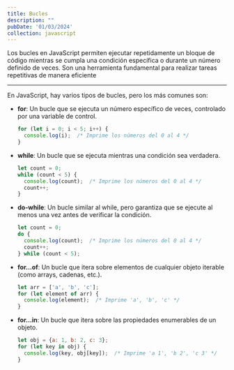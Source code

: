```yaml
---
title: Bucles
description: ""
pubDate: '01/03/2024'
collection: javascript
---
```


Los bucles en JavaScript permiten ejecutar repetidamente un bloque de código mientras se cumpla una condición específica o durante un número definido de veces. Son una herramienta fundamental para realizar tareas repetitivas de manera eficiente

<hr>  

En JavaScript, hay varios tipos de bucles, pero los más comunes son:

* **for**: Un bucle que se ejecuta un número específico de veces, controlado por una variable de control.

    ```javascript
    for (let i = 0; i < 5; i++) {
      console.log(i);  /* Imprime los números del 0 al 4 */
    }
    ```
* **while**: Un bucle que se ejecuta mientras una condición sea verdadera.
    ```javascript
    let count = 0;
    while (count < 5) {
      console.log(count);  /* Imprime los números del 0 al 4 */
      count++;
    }
    ```
* **do-while**: Un bucle similar al while, pero garantiza que se ejecute al menos una vez antes de verificar la condición.

    ```javascript
    let count = 0;
    do {
      console.log(count);  /* Imprime los números del 0 al 4 */
      count++;
    } while (count < 5);
    ```
* **for...of**: Un bucle que itera sobre elementos de cualquier objeto iterable (como arrays, cadenas, etc.).

    ```javascript
    let arr = ['a', 'b', 'c'];
    for (let element of arr) {
      console.log(element);  /* Imprime 'a', 'b', 'c' */
    }
    ```
* **for...in**: Un bucle que itera sobre las propiedades enumerables de un objeto.

    ```javascript
    let obj = {a: 1, b: 2, c: 3};
    for (let key in obj) {
      console.log(key, obj[key]);  /* Imprime 'a 1', 'b 2', 'c 3' */
    }
    ```







